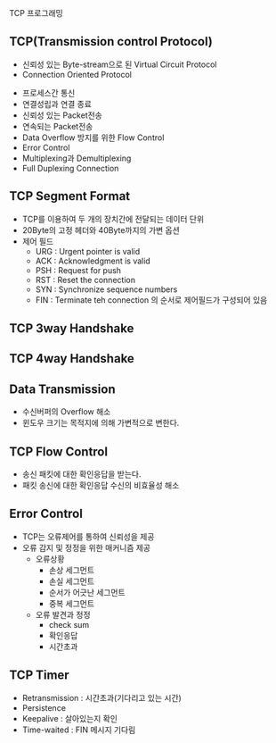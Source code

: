 TCP 프로그래밍

TCP(Transmission control Protocol)
----------------------------------
* 신뢰성 있는 Byte-stream으로 된 Virtual Circuit Protocol
* Connection Oriented Protocol

+ 프로세스간 통신
+ 연결성립과 연결 종료
+ 신뢰성 있는 Packet전송
+ 연속되는 Packet전송
+ Data Overflow 방지를 위한 Flow Control
+ Error Control
+ Multiplexing과 Demultiplexing
+ Full Duplexing Connection

TCP Segment Format
------------------
* TCP를 이용하여 두 개의 장치간에 전달되는 데이터 단위
* 20Byte의 고정 헤더와 40Byte까지의 가변 옵션
* 제어 필드
  * URG : Urgent pointer is valid
  * ACK : Acknowledgment is valid
  * PSH : Request for push
  * RST : Reset the connection
  * SYN : Synchronize sequence numbers
  * FIN : Terminate teh connection
의 순서로 제어필드가 구성되어 있음

TCP 3way Handshake
------------------

TCP 4way Handshake
------------------

Data Transmission
-----------------
* 수신버퍼의 Overflow 해소
* 윈도우 크기는 목적지에 의해 가변적으로 변한다.

TCP Flow Control
----------------
* 송신 패킷에 대한 확인응답을 받는다.
* 패킷 송신에 대한 확인응답 수신의 비효율성 해소

Error Control
-------------
* TCP는 오류제어를 통하여 신뢰성을 제공
* 오류 감지 및 정정을 위한 매커니즘 제공
  * 오류상황
    - 손상 세그먼트
    - 손실 세그먼트
    - 순서가 어긋난 세그먼트
    - 중복 세그먼트
  * 오류 발견과 정정
    - check sum
    - 확인응답
    - 시간초과

TCP Timer
---------
* Retransmission : 시간초과(기다리고 있는 시간)
* Persistence 
* Keepalive : 살아있는지 확인
* Time-waited : FIN 메시지 기다림

